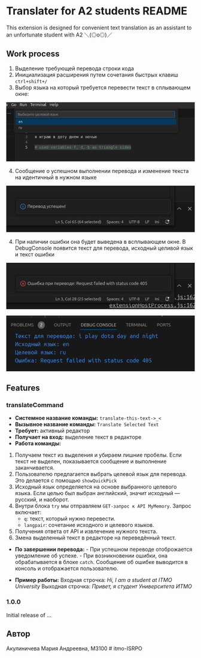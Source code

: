 # **Translater for A2 students** README

This extension is designed for convenient text translation as an assistant to an unfortunate student with A2 ＼(◎o◎)／

## Work process

1. Выделение требующей перевода строки кода
2. Инициализация расширения путем сочетания быстрых клавиш `ctrl+shift+/`
3. Выбор языка на который требуется перевести текст в сплывающем окне:
 
![](images/Выбор_языка.png)

4. Сообщение о успешном выполнении перевода и изменение текста на идентичный в нужном языке

![](images/Перевод_успешен.png)

4. При наличии ошибки она будет выведена в всплывающем окне. В DebugConsole появится текст для перевода, исходный целивой язык и текст ошибки

![](images/окно_ошибки.png)

![](images/дебаг.png)

## Features
### translateCommand

- **Системное название команды:** `translate-this-text->_<`
- **Вызывное название команды:**  `Translate Selected Text`
- **Требует:** активный редактор
- **Получает на вход:** выделение текст в редакторе
- **Работа команды:**
1. Получаем текст из выделения и убираем лишние пробелы. Если текст не выделен, показывается сообщение и выполнение заканчивается.
2. Пользователю предлагается выбрать целевой язык для перевода. Это делается с помощью  `showQuickPick`
3. Исходный язык определяется на основе выбранного целевого языка. Если целью был выбран английский, значит исходный — русский, и наоборот.
4. Внутри блока  `try` мы отправляем `GET-запрос к API MyMemory`. 
    Запрос включает:
    - `q`: текст, который нужно перевести.
    - `langpair`: сочетание исходного и целевого языков.
5. Получения ответа от API и извлечение нужного текста.
6. Змена выделенный текст в редакторе на переведённый текст.
- **По завершении перевода:**
            - При успешном переводе отоброжается уведомление об успехе.
            - При возникновении ошибки, она обрабатывается в блоке `catch`. Сообщение об ошибке выводится в консоль и отображается пользователю.

- **Пример работы:**
Входная строчка: *Hi, I am a student at ITMO University*
Выходная строчка: *Привет, я студент Университета ИТМО*


### 1.0.0

Initial release of ...



## Автор
Акулиничева Мария Андреевна, M3100 # itmo-ISRPO

